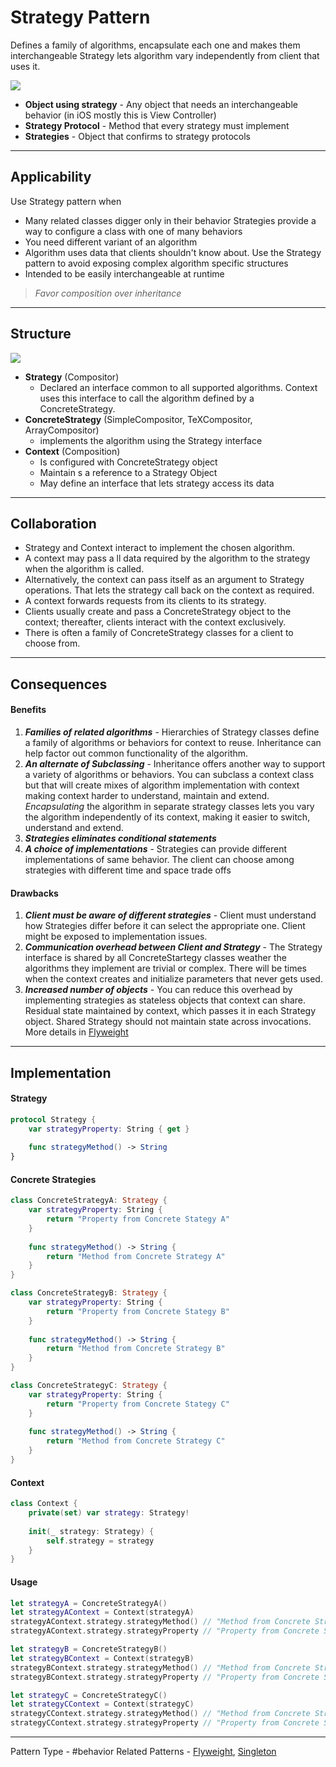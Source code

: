 # Strategy Pattern
Defines a family of algorithms, encapsulate each one and makes them interchangeable Strategy lets algorithm vary independently from client that uses it.

![](Screen%20Shot%202020-10-18%20at%207.17.08%20PM.png)

- **Object using strategy** - Any object that needs an interchangeable behavior (in iOS mostly this is View Controller)
-  **Strategy Protocol** - Method that every strategy must implement
-  **Strategies** - Object that confirms to strategy protocols 

---
## Applicability
Use Strategy pattern when
- Many related classes digger only in their behavior Strategies provide a way to configure a class with one of many behaviors
- You need different variant of an algorithm
- Algorithm uses data that clients shouldn't know about. Use the Strategy pattern to avoid exposing complex algorithm specific structures
- Intended to be easily interchangeable at runtime

>*Favor composition over inheritance*

---

## Structure
![](Screen%20Shot%202020-10-18%20at%209.28.32%20PM.png)

- **Strategy** (Compositor)
	- Declared an interface common to all supported algorithms. Context uses this interface to call the algorithm defined by a ConcreteStrategy.
- **ConcreteStrategy** (SimpleCompositor, TeXCompositor, ArrayCompositor)
	- implements the algorithm using the Strategy interface
- **Context** (Composition)
	- Is configured with ConcreteStrategy object 
	- Maintain s a reference to a Strategy Object 
	- May define an interface that lets strategy access its data 

---
## Collaboration 
- Strategy and Context interact to implement the chosen algorithm.
- A context may pass a ll data required by the algorithm to the strategy when the algorithm is called.
- Alternatively, the context can pass itself as an argument to Strategy operations. That lets the strategy call back on the context as required.
- A context forwards requests from its clients to its strategy.
- Clients usually create and pass a ConcreteStrategy object to the context; thereafter, clients interact with the context exclusively.
- There is often a family of ConcreteStrategy classes for a client to choose from.

---

## Consequences
#### Benefits
1. ___Families of related algorithms___ -  Hierarchies of Strategy classes define a family of algorithms or behaviors for context to reuse. Inheritance can help factor out common functionality of the algorithm.
2. ___An alternate of Subclassing___ - Inheritance offers another way to support a variety of algorithms or behaviors. You can subclass a context class but that will create mixes of algorithm implementation with context making context harder to understand, maintain and extend. _Encapsulating_ the algorithm in separate strategy classes lets you vary the algorithm independently of its context, making it easier to switch, understand and extend.
3.  ___Strategies eliminates conditional statements___
4.  ___A choice of implementations___ - Strategies can provide different implementations of same behavior. The client can choose among strategies with different time and space trade offs

#### Drawbacks 
1. ___Client must be aware of different strategies___ - Client must understand how Strategies differ before it can select the appropriate one. Client might be exposed to implementation issues.
2. ___Communication overhead between Client and Strategy___ - The Strategy interface is shared by all ConcreteStartegy classes weather the algorithms they implement are trivial or complex. There will be times when the context creates and initialize parameters that never gets used.
3. ___Increased number of objects___ - You can reduce this overhead by implementing strategies as stateless objects that context can share. Residual state maintained by context, which passes it in each Strategy object. Shared Strategy should not maintain state across invocations. More details in [Flyweight](Flyweight.md)

---
## Implementation
#### Strategy
```swift
protocol Strategy {
    var strategyProperty: String { get }
    
    func strategyMethod() -> String
}
```

#### Concrete Strategies
```swift
class ConcreteStrategyA: Strategy {
    var strategyProperty: String {
        return "Property from Concrete Stategy A"
    }
    
    func strategyMethod() -> String {
        return "Method from Concrete Strategy A"
    }
}

class ConcreteStrategyB: Strategy {
    var strategyProperty: String {
        return "Property from Concrete Stategy B"
    }
    
    func strategyMethod() -> String {
        return "Method from Concrete Strategy B"
    }
}

class ConcreteStrategyC: Strategy {
    var strategyProperty: String {
        return "Property from Concrete Stategy C"
    }
    
    func strategyMethod() -> String {
        return "Method from Concrete Strategy C"
    }
}
```

#### Context
```swift
class Context {
    private(set) var strategy: Strategy!
    
    init(_ strategy: Strategy) {
        self.strategy = strategy
    }
}

```

#### Usage
```swift
let strategyA = ConcreteStrategyA()
let strategyAContext = Context(strategyA)
strategyAContext.strategy.strategyMethod() // "Method from Concrete Strategy A"
strategyAContext.strategy.strategyProperty // "Property from Concrete Stategy A"

let strategyB = ConcreteStrategyB()
let strategyBContext = Context(strategyB)
strategyBContext.strategy.strategyMethod() // "Method from Concrete Strategy B"
strategyBContext.strategy.strategyProperty // "Property from Concrete Stategy B"

let strategyC = ConcreteStrategyC()
let strategyCContext = Context(strategyC)
strategyCContext.strategy.strategyMethod() // "Method from Concrete Strategy C"
strategyCContext.strategy.strategyProperty // "Property from Concrete Stategy C"

```
---

Pattern Type - #behavior
Related Patterns - [Flyweight](Flyweight.md), [Singleton](Singleton.md)